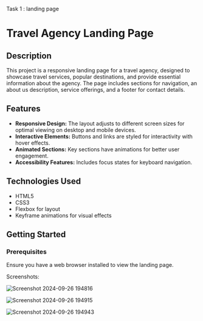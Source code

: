 Task 1 : landing page




# Travel Agency Landing Page

## Description
This project is a responsive landing page for a travel agency, designed to showcase travel services, popular destinations, and provide essential information about the agency. The page includes sections for navigation, an about us description, service offerings, and a footer for contact details.

## Features
- **Responsive Design:** The layout adjusts to different screen sizes for optimal viewing on desktop and mobile devices.
- **Interactive Elements:** Buttons and links are styled for interactivity with hover effects.
- **Animated Sections:** Key sections have animations for better user engagement.
- **Accessibility Features:** Includes focus states for keyboard navigation.

## Technologies Used
- HTML5
- CSS3
- Flexbox for layout
- Keyframe animations for visual effects

## Getting Started

### Prerequisites
Ensure you have a web browser installed to view the landing page.




Screenshots:

![Screenshot 2024-09-26 194816](https://github.com/user-attachments/assets/1bd9c02f-58ed-4f3c-bf44-a68c7a6fb3ec)

 ![Screenshot 2024-09-26 194915](https://github.com/user-attachments/assets/ac792030-5d33-4c10-a8c9-dc3b6a11f975)

![Screenshot 2024-09-26 194943](https://github.com/user-attachments/assets/28352972-1cd3-4be9-be8f-90ae0731bd46)
